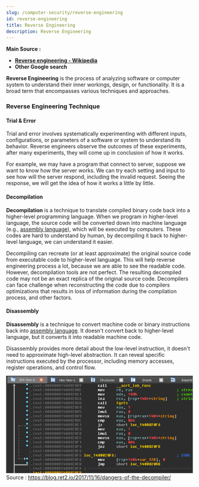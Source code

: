 ```yaml
---
slug: /computer-security/reverse-engineering
id: reverse-engineering
title: Reverse Engineering
description: Reverse Engineering
---
```


**Main Source :**

- **[Reverse engineering - Wikipedia](https://en.wikipedia.org/wiki/Reverse_engineering)**
- **Other Google search**

**Reverse Engineering** is the process of analyzing software or computer system to understand their inner workings, design, or functionality. It is a broad term that encompasses various techniques and approaches.

### Reverse Engineering Technique

#### Trial & Error

Trial and error involves systematically experimenting with different inputs, configurations, or parameters of a software or system to understand its behavior. Reverse engineers observe the outcomes of these experiments, after many experiments, they will come up in conclusion of how it works.

For example, we may have a program that connect to server, suppose we want to know how the server works. We can try each setting and input to see how will the server respond, including the invalid request. Seeing the response, we will get the idea of how it works a little by little.

#### Decompilation

**Decompilation** is a technique to translate compiled binary code back into a higher-level programming language. When we program in higher-level language, the source code will be converted down into machine language (e.g., [assembly language](/computer-organization-and-architecture/assembly-language)), which will be executed by computers. These codes are hard to understand by human, by decompiling it back to higher-level language, we can understand it easier.

Decompiling can recreate (or at least approximate) the original source code from executable code to higher-level language. This will help reverse engineering process a lot, because we are able to see the readable code. However, decompilation tools are not perfect. The resulting decompiled code may not be an exact replica of the original source code. Decompilers can face challenge when reconstructing the code due to compilers optimizations that results in loss of information during the compilation process, and other factors.

#### Disassembly

**Disassembly** is a technique to convert machine code or binary instructions back into [assembly language](/computer-organization-and-architecture/assembly-language). It doesn't convert back to higher-level language, but it converts it into readable machine code.

Disassembly provides more detail about the low-level instruction, it doesn't need to approximate high-level abstraction. It can reveal specific instructions executed by the processor, including memory accesses, register operations, and control flow.

![Disassembling a code](./disassembly.png)  
Source : https://blog.ret2.io/2017/11/16/dangers-of-the-decompiler/
